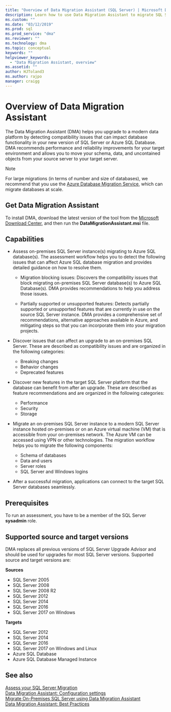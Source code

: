 ```yaml
---
title: "Overview of Data Migration Assistant (SQL Server) | Microsoft Docs"
description: Learn how to use Data Migration Assistant to migrate SQL Server databases to other SQL Server or Azure databases
ms.custom: ""
ms.date: "03/12/2019"
ms.prod: sql
ms.prod_service: "dma"
ms.reviewer: ""
ms.technology: dma
ms.topic: conceptual
keywords: ""
helpviewer_keywords: 
  - "Data Migration Assistant, overview"
ms.assetid: ""
author: HJToland3
ms.author: rajpo
manager: craigg
---
```


# Overview of Data Migration Assistant
The Data Migration Assistant (DMA) helps you upgrade to a modern data platform by detecting compatibility issues that can impact database functionality in your new version of SQL Server or Azure SQL Database. DMA recommends performance and reliability improvements for your target environment and allows you to move your schema, data, and uncontained objects from your source server to your target server.

> [!NOTE] 
> For large migrations (in terms of number and size of databases), we recommend that you use the [Azure Database Migration Service](/azure/dms/dms-overview), which can migrate databases at scale.
  
## Get Data Migration Assistant
To install DMA, download the latest version of the tool from the [Microsoft Download Center](https://www.microsoft.com/download/details.aspx?id=53595), and then run the **DataMigrationAssistant.msi** file.

## Capabilities
- Assess on-premises SQL Server instance(s) migrating to Azure SQL database(s). The assessment workflow helps you to detect the following issues that can affect Azure SQL database migration and provides detailed guidance on how to resolve them.

  - Migration blocking issues: Discovers the compatibility issues that block migrating on-premises SQL Server database(s) to Azure SQL Database(s). DMA provides recommendations to help you address those issues.

  - Partially supported or unsupported features: Detects partially supported or unsupported features that are currently in use on the source SQL Server instance. DMA provides a comprehensive set of recommendations, alternative approaches available in Azure, and mitigating steps so that you can incorporate them into your migration projects.

- Discover issues that can affect an upgrade to an on-premises SQL Server. These are described as compatibility issues and are organized in the following categories:

  - Breaking changes
  - Behavior changes
  - Deprecated features

- Discover new features in the target SQL Server platform that the database can benefit from after an upgrade. These are described as feature recommendations and are organized in the following categories:

  - Performance
  - Security
  - Storage

- Migrate an on-premises SQL Server instance to a modern SQL Server instance hosted on-premises or on an Azure virtual machine (VM) that is accessible from your on-premises network. The Azure VM can be accessed using VPN or other technologies. The migration workflow helps you to migrate the following components:

  - Schema of databases
  - Data and users
  - Server roles
  - SQL Server and Windows logins

- After a successful migration, applications can connect to the target SQL Server databases seamlessly.

## Prerequisites
To run an assessment, you have to be a member of the SQL Server **sysadmin** role.

## Supported source and target versions
DMA replaces all previous versions of SQL Server Upgrade Advisor and should be used for upgrades for most SQL Server versions. Supported source and target versions are:

**Sources**
- SQL Server 2005
- SQL Server 2008
- SQL Server 2008 R2
- SQL Server 2012 
- SQL Server 2014
- SQL Server 2016
- SQL Server 2017 on Windows

**Targets**
- SQL Server 2012
- SQL Server 2014
- SQL Server 2016
- SQL Server 2017 on Windows and Linux
- Azure SQL Database
- Azure SQL Database Managed Instance

## See also
[Assess your SQL Server Migration](../dma/dma-assesssqlonprem.md)     
[Data Migration Assistant: Configuration settings](../dma/dma-configurationsettings.md)     
[Migrate On-Premises SQL Server using Data Migration Assistant](../dma/dma-migrateonpremsql.md)     
[Data Migration Assistant: Best Practices](../dma/dma-bestpractices.md)     
